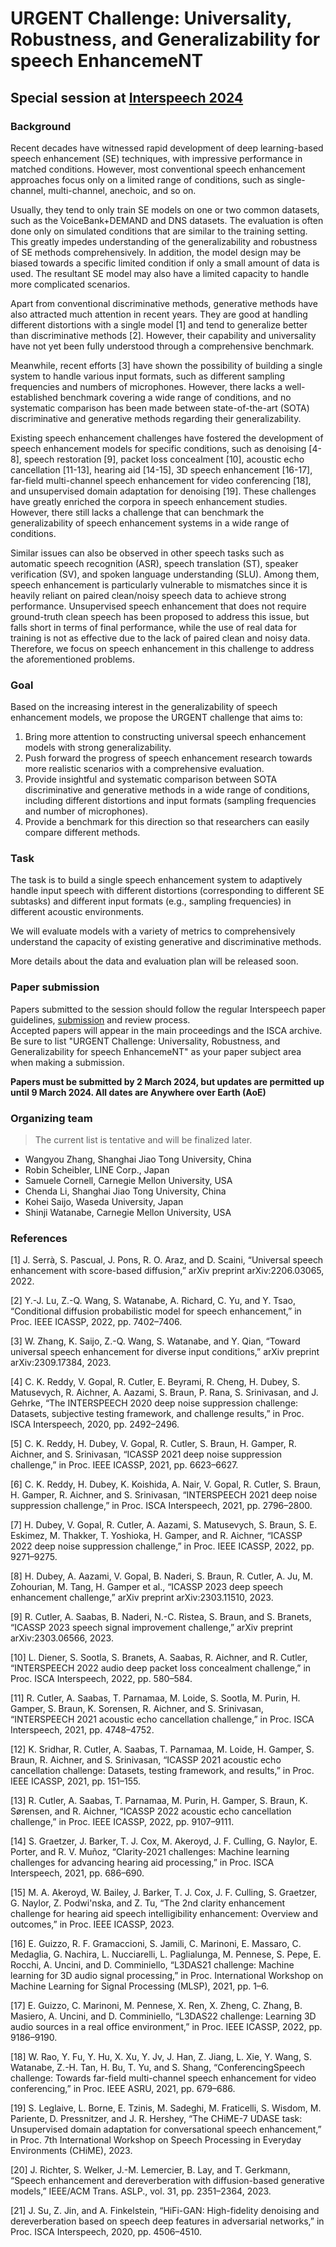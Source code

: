 <!-- <img alt="Can Stock Photo www.canstockphoto.com / coraMax.  Used with permission." src="favicon.svg" width="40%"/> -->

# URGENT Challenge: Universality, Robustness, and Generalizability for speech EnhancemeNT
## Special session at [Interspeech 2024](https://www.interspeech2024.org) 

### Background

Recent decades have witnessed rapid development of deep learning-based speech enhancement (SE) techniques, with impressive performance in matched conditions. However, most conventional speech enhancement approaches focus only on a limited range of conditions, such as single-channel, multi-channel, anechoic, and so on.

Usually, they tend to only train SE models on one or two common datasets, such as the VoiceBank+DEMAND and DNS datasets. The evaluation is often done only on simulated conditions that are similar to the training setting. This greatly impedes understanding of the generalizability and robustness of SE methods comprehensively. In addition, the model design may be biased towards a specific limited condition if only a small amount of data is used. The resultant SE model may also have a limited capacity to handle more complicated scenarios.

Apart from conventional discriminative methods, generative methods have also attracted much attention in recent years. They are good at handling different distortions with a single model [1] and tend to generalize better than discriminative methods [2]. However, their capability and universality have not yet been fully understood through a comprehensive benchmark.

Meanwhile, recent efforts [3] have shown the possibility of building a single system to handle various input formats, such as different sampling frequencies and numbers of microphones. However, there lacks a well-established benchmark covering a wide range of conditions, and no systematic comparison has been made between state-of-the-art (SOTA) discriminative and generative methods regarding their generalizability.

Existing speech enhancement challenges have fostered the development of speech enhancement models for specific conditions, such as denoising [4-8], speech restoration [9], packet loss concealment [10], acoustic echo cancellation [11-13], hearing aid [14-15], 3D speech enhancement [16-17], far-field multi-channel speech enhancement for video conferencing [18], and unsupervised domain adaptation for denoising [19]. These challenges have greatly enriched the corpora in speech enhancement studies. However, there still lacks a challenge that can benchmark the generalizability of speech enhancement systems in a wide range of conditions.

Similar issues can also be observed in other speech tasks such as automatic speech recognition (ASR), speech translation (ST), speaker verification (SV), and spoken language understanding (SLU). Among them, speech enhancement is particularly vulnerable to mismatches since it is heavily reliant on paired clean/noisy speech data to achieve strong performance. Unsupervised speech enhancement that does not require ground-truth clean speech has been proposed to address this issue, but falls short in terms of final performance, while the use of real data for training is not as effective due to the lack of paired clean and noisy data. Therefore, we focus on speech enhancement in this challenge to address the aforementioned problems.


### Goal

Based on the increasing interest in the generalizability of speech enhancement models, we propose the URGENT challenge that aims to:
1. Bring more attention to constructing universal speech enhancement models with strong generalizability.
2. Push forward the progress of speech enhancement research towards more realistic scenarios with a comprehensive evaluation.
3. Provide insightful and systematic comparison between SOTA discriminative and generative methods in a wide range of conditions, including different distortions and input formats (sampling frequencies and number of microphones).
4. Provide a benchmark for this direction so that researchers can easily compare different methods.


### Task

The task is to build a single speech enhancement system to adaptively handle input speech with different distortions (corresponding to different SE subtasks) and different input formats (e.g., sampling frequencies) in different acoustic environments.

We will evaluate models with a variety of metrics to comprehensively understand the capacity of existing generative and discriminative methods.

More details about the data and evaluation plan will be released soon.


### Paper submission

Papers submitted to the session should follow the regular Interspeech paper guidelines, [submission](https://www.interspeech2024.org/paper-submission/) and review process.  <br> 
Accepted papers will appear in the main proceedings and the ISCA archive.  <br>
Be sure to list "URGENT Challenge: Universality, Robustness, and Generalizability for speech EnhancemeNT" as your paper subject area when making a submission. 

**Papers must be submitted by 2 March 2024, but updates are permitted up until 9 March 2024. All dates are Anywhere over Earth (AoE)**

### Organizing team

> The current list is tentative and will be finalized later.

* Wangyou Zhang, Shanghai Jiao Tong University, China
* Robin Scheibler, LINE Corp., Japan
* Samuele Cornell, Carnegie Mellon University, USA
* Chenda Li, Shanghai Jiao Tong University, China
* Kohei Saijo, Waseda University, Japan
* Shinji Watanabe, Carnegie Mellon University, USA


### References

[1] J. Serrà, S. Pascual, J. Pons, R. O. Araz, and D. Scaini, “Universal speech enhancement with score-based diffusion,” arXiv preprint arXiv:2206.03065, 2022.

[2] Y.-J. Lu, Z.-Q. Wang, S. Watanabe, A. Richard, C. Yu, and Y. Tsao, “Conditional diffusion probabilistic model for speech enhancement,” in Proc. IEEE ICASSP, 2022, pp. 7402–7406.

[3] W. Zhang, K. Saijo, Z.-Q. Wang, S. Watanabe, and Y. Qian, “Toward universal speech enhancement for diverse input conditions,” arXiv preprint arXiv:2309.17384, 2023.

[4] C. K. Reddy, V. Gopal, R. Cutler, E. Beyrami, R. Cheng, H. Dubey, S. Matusevych, R. Aichner, A. Aazami, S. Braun, P. Rana, S. Srinivasan, and J. Gehrke, “The INTERSPEECH 2020 deep noise suppression challenge: Datasets, subjective testing framework, and challenge results,” in Proc. ISCA Interspeech, 2020, pp. 2492–2496.

[5] C. K. Reddy, H. Dubey, V. Gopal, R. Cutler, S. Braun, H. Gamper, R. Aichner, and S. Srinivasan, “ICASSP 2021 deep noise suppression challenge,” in Proc. IEEE ICASSP, 2021, pp. 6623–6627.

[6] C. K. Reddy, H. Dubey, K. Koishida, A. Nair, V. Gopal, R. Cutler, S. Braun, H. Gamper, R. Aichner, and S. Srinivasan, “INTERSPEECH 2021 deep noise suppression challenge,” in Proc. ISCA Interspeech, 2021, pp. 2796–2800.

[7] H. Dubey, V. Gopal, R. Cutler, A. Aazami, S. Matusevych, S. Braun, S. E. Eskimez, M. Thakker, T. Yoshioka, H. Gamper, and R. Aichner, “ICASSP 2022 deep noise suppression challenge,” in Proc. IEEE ICASSP, 2022, pp. 9271–9275.

[8] H. Dubey, A. Aazami, V. Gopal, B. Naderi, S. Braun, R. Cutler, A. Ju, M. Zohourian, M. Tang, H. Gamper et al., “ICASSP 2023 deep speech enhancement challenge,” arXiv preprint arXiv:2303.11510, 2023.

[9] R. Cutler, A. Saabas, B. Naderi, N.-C. Ristea, S. Braun, and S. Branets, “ICASSP 2023 speech signal improvement challenge,” arXiv preprint arXiv:2303.06566, 2023.

[10] L. Diener, S. Sootla, S. Branets, A. Saabas, R. Aichner, and R. Cutler, “INTERSPEECH 2022 audio deep packet loss concealment challenge,” in Proc. ISCA Interspeech, 2022, pp. 580–584.

[11]  R. Cutler, A. Saabas, T. Parnamaa, M. Loide, S. Sootla, M. Purin, H. Gamper, S. Braun, K. Sorensen, R. Aichner, and S. Srinivasan, “INTERSPEECH 2021 acoustic echo cancellation challenge,” in Proc. ISCA Interspeech, 2021, pp. 4748–4752.

[12] K. Sridhar, R. Cutler, A. Saabas, T. Parnamaa, M. Loide, H. Gamper, S. Braun, R. Aichner, and S. Srinivasan, “ICASSP 2021 acoustic echo cancellation challenge: Datasets, testing framework, and results,” in Proc. IEEE ICASSP, 2021, pp. 151–155.

[13] R. Cutler, A. Saabas, T. Parnamaa, M. Purin, H. Gamper, S. Braun, K. Sørensen, and R. Aichner, “ICASSP 2022 acoustic echo cancellation challenge,” in Proc. IEEE ICASSP, 2022, pp. 9107–9111.

[14] S. Graetzer, J. Barker, T. J. Cox, M. Akeroyd, J. F. Culling, G. Naylor, E. Porter, and R. V. Muñoz, “Clarity-2021 challenges: Machine learning challenges for advancing hearing aid processing,” in Proc. ISCA Interspeech, 2021, pp. 686–690.

[15] M. A. Akeroyd, W. Bailey, J. Barker, T. J. Cox, J. F. Culling, S. Graetzer, G. Naylor, Z. Podwi'nska, and Z. Tu, “The 2nd clarity enhancement challenge for hearing aid speech intelligibility enhancement: Overview and outcomes,” in Proc. IEEE ICASSP, 2023.

[16] E. Guizzo, R. F. Gramaccioni, S. Jamili, C. Marinoni, E. Massaro, C. Medaglia, G. Nachira, L. Nucciarelli, L. Paglialunga, M. Pennese, S. Pepe, E. Rocchi, A. Uncini, and D. Comminiello, “L3DAS21 challenge: Machine learning for 3D audio signal processing,” in Proc. International Workshop on Machine Learning for Signal Processing (MLSP), 2021, pp. 1–6.

[17] E. Guizzo, C. Marinoni, M. Pennese, X. Ren, X. Zheng, C. Zhang, B. Masiero, A. Uncini, and D. Comminiello, “L3DAS22 challenge: Learning 3D audio sources in a real office environment,” in Proc. IEEE ICASSP, 2022, pp. 9186–9190.

[18] W. Rao, Y. Fu, Y. Hu, X. Xu, Y. Jv, J. Han, Z. Jiang, L. Xie, Y. Wang, S. Watanabe, Z.-H. Tan, H. Bu, T. Yu, and S. Shang, “ConferencingSpeech challenge: Towards far-field multi-channel speech enhancement for video conferencing,” in Proc. IEEE ASRU, 2021, pp. 679–686.

[19] S. Leglaive, L. Borne, E. Tzinis, M. Sadeghi, M. Fraticelli, S. Wisdom, M. Pariente, D. Pressnitzer, and J. R. Hershey, “The CHiME-7 UDASE task: Unsupervised domain adaptation for conversational speech enhancement,” in Proc. 7th International Workshop on Speech Processing in Everyday Environments (CHiME), 2023.

[20] J. Richter, S. Welker, J.-M. Lemercier, B. Lay, and T. Gerkmann, “Speech enhancement and dereverberation with diffusion-based generative models,” IEEE/ACM Trans. ASLP., vol. 31, pp. 2351–2364, 2023.

[21] J. Su, Z. Jin, and A. Finkelstein, “HiFi-GAN: High-fidelity denoising and dereverberation based on speech deep features in adversarial networks,” in Proc. ISCA Interspeech, 2020, pp. 4506–4510.

